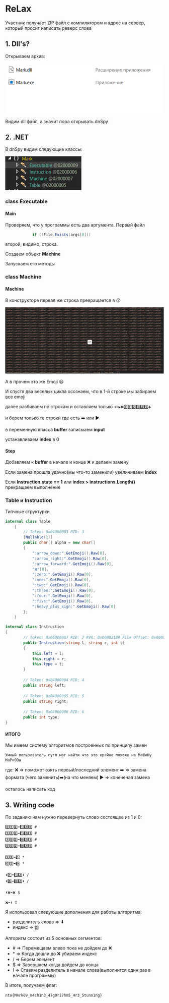 # ReLax

Участник получает ZIP файл с компилятором и адрес на сервер, который просит написать реверс слова

## 1. Dll's?

Открываем архив:

![zip](img/zip.png)

Видим dll файл, а значит пора открывать dnSpy

## 2. .NET

В dnSpy видим следующие классы:

![classes](img/classes.png)


### class Executable
#### Main
Проверяем, что у программы есть два аргумента. Первый файл
```C#
			if (!File.Exists(args[0]))
```
второй, видимо, строка.

Создаем объект **Machine**

Запускаем его методы

### class Machine
#### Machine
В конструкторе первая же строка превращается в :astonished:

![mda dela](img/mda_dela.png)

А в прочем это же Emoji :smiley:

И спустя два веселых цикла осознаем, что в 1-й строке мы забираем все emoji

далее разбиваем по строкам и оставляем только `⬇️➡️▶️❌0️⃣1️⃣2️⃣3️⃣4️⃣5️⃣➕`

и берем только те строки где есть :arrow_right: или :arrow_forward:

в переменную класса **buffer** записыаем **input**

устанавливаем **index** в 0

#### Step

Добавляем к **buffer** в начале и конце ❌ и делаем замену

Если замена прошла удачно(мы что-то заменили) увеличиваем **index**

Если **Instruction.state == 1** или **index > instructions.Length()** прекращаем выполнение

### Table и Instruction

Типчные структурки

```C#
internal class Table
	{
		// Token: 0x04000003 RID: 3
		[Nullable(1)]
		public char[] alpha = new char[]
		{
			":arrow_down:".GetEmoji().Raw[0],
			":arrow_right:".GetEmoji().Raw[0],
			":arrow_forward:".GetEmoji().Raw[0],
			"❌"[0],
			":zero:".GetEmoji().Raw[0],
			":one:".GetEmoji().Raw[0],
			":two:".GetEmoji().Raw[0],
			":three:".GetEmoji().Raw[0],
			":four:".GetEmoji().Raw[0],
			":five:".GetEmoji().Raw[0],
			":heavy_plus_sign:".GetEmoji().Raw[0]
		};
	}
```

```C#
internal class Instruction
{
		// Token: 0x06000007 RID: 7 RVA: 0x000021B8 File Offset: 0x000003B8
		public Instruction(string l, string r, int t)
		{
			this.left = l;
			this.right = r;
			this.type = t;
		}

		// Token: 0x04000004 RID: 4
		public string left;

		// Token: 0x04000005 RID: 5
		public string right;

		// Token: 0x04000006 RID: 6
		public int type;
}
```

#### ИТОГО

Мы имеем систему алгоритмов построенных по принципу замен

```
Умный пользователь гугл мог найти что это крайне похоже на МаШиНу МаРкОВа
```

где:
❌ => поможет взять первый/последний элемент
:arrow_right: => замена формата (чего заменить):arrow_right:(на что меняем) 
:arrow_forward: => конеченая замена

осталось написать код

## 3. Writing code

По заданию нам нужно перевернуть слово состоящее из 1 и 0:

```
0️⃣1️⃣2️⃣➡️1️⃣2️⃣0️⃣ #
1️⃣1️⃣2️⃣➡️1️⃣2️⃣1️⃣ #
1️⃣0️⃣2️⃣➡️0️⃣2️⃣1️⃣ #
0️⃣0️⃣2️⃣➡️0️⃣2️⃣0️⃣ #

1️⃣2️⃣➡️1️⃣ *
0️⃣2️⃣➡️0️⃣ *

⬇️1️⃣➡️1️⃣2️⃣⬇️ /
⬇️0️⃣➡️0️⃣2️⃣⬇️ /

⬇️❌➡️❌ $

❌➡️⬇️ I
```

Я использовал следующие дополнения для работы алгоритма:

* разделитель слова => ⬇
* индекс => `2️⃣`

Алгоритм состоит из 5 основных сегментов:

* \# => Перемещаем влево пока не дойдем до ❌
* \* => Когда дошли до ❌ убираем индекс
* / => Берем элемент
* $ => Завершаем когда дойдем до конца
* I => Ставим разделитель в начале слова(выполнится один раз в начале программы)

В итоге, получаем флаг:

`nto{M4rk0v_m4ch1n3_4lg0ri7hm5_4r3_5tunn1ng}`
